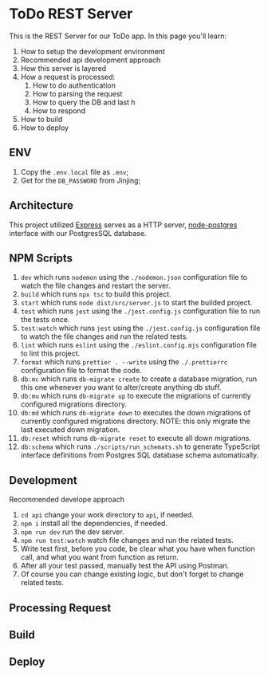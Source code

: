 # ToDo REST Server

This is the REST Server for our ToDo app. In this page you'll learn:

1. How to setup the development environment
2. Recommended api development approach
3. How this server is layered
4. How a request is processed:
   1. How to do authentication
   2. How to parsing the request
   3. How to query the DB and last h
   4. How to respond
5. How to build
6. How to deploy

## ENV

1. Copy the `.env.local` file as `.env`;
2. Get for the `DB_PASSWORD` from Jinjing;

## Architecture

This project utilized [Express](https://expressjs.com/en/4x/api.html) serves as a HTTP server, [node-postgres](https://node-postgres.com/) interface with our PostgresSQL database.

## NPM Scripts

1. `dev` which runs `nodemon` using the `./nodemon.json` configuration file to watch the file changes and restart the server.
2. `build` which runs `npx tsc` to build this project.
3. `start` which runs `node dist/src/server.js` to start the builded project.
4. `test` which runs `jest` using the `./jest.config.js` configuration file to run the tests once.
5. `test:watch` which runs `jest` using the `./jest.config.js` configuration file to watch the file changes and run the related tests.
6. `lint` which runs `eslint` using the `./eslint.config.mjs` configuration file to lint this project.
7. `format` which runs `prettier . --write` using the `./.prettierrc` configuration file to format the code.
8. `db:mc` which runs `db-migrate create` to create a database migration, run this one whenever you want to alter/create anything db stuff.
9. `db:mu` which runs `db-migrate up` to execute the migrations of currently configured migrations directory.
10. `db:md` which runs `db-migrate down` to executes the down migrations of currently configured migrations directory. NOTE: this only migrate the last executed down migration.
11. `db:reset` which runs `db-migrate reset` to execute all down migrations.
12. `db:schema` which runs `./scripts/run_schemats.sh` to generate TypeScript interface definitions from Postgres SQL database schema automatically.

## Development

Recommended develope approach

1. `cd api` change your work directory to `api`, if needed.
2. `npm i` install all the dependencies, if needed.
3. `npm run dev` run the dev server.
4. `npm run test:watch` watch file changes and run the related tests.
5. Write test first, before you code, be clear what you have when function call, and what you want from function as return.
6. After all your test passed, manually test the API using Postman.
7. Of course you can change existing logic, but don't forget to change related tests.

## Processing Request

## Build

## Deploy

